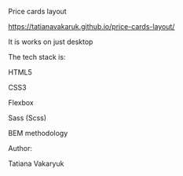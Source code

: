 Price cards layout

https://tatianavakaruk.github.io/price-cards-layout/

It is works on just desktop

The tech stack is:

HTML5

CSS3

Flexbox

Sass (Scss)

BEM methodology

Author:

Tatiana Vakaryuk
